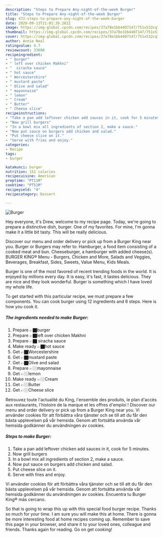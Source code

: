 ```yaml
---
description: "Steps to Prepare Any-night-of-the-week Burger"
title: "Steps to Prepare Any-night-of-the-week Burger"
slug: 472-steps-to-prepare-any-night-of-the-week-burger
date: 2020-09-13T21:01:39.281Z
image: https://img-global.cpcdn.com/recipes/37a78e1bb4407147/751x532cq70/burger-recipe-main-photo.jpg
thumbnail: https://img-global.cpcdn.com/recipes/37a78e1bb4407147/751x532cq70/burger-recipe-main-photo.jpg
cover: https://img-global.cpcdn.com/recipes/37a78e1bb4407147/751x532cq70/burger-recipe-main-photo.jpg
author: Annie Neal
ratingvalue: 4.7
reviewcount: 33690
recipeingredient:
- " burger"
- " left over chicken Makhni"
- "  siracha sauce"
- " hot sauce"
- " Worcestershire"
- " mustard paste"
- " Olive and salad"
- " mayonnaise"
- " lemon"
- " Cream"
- " Butter"
- " Cheese slice"
recipeinstructions:
- "Take a pan add leftover chicken add sauces in it, cook for 5 minutes."
- "Now grill burgers"
- "In a bowl mix all ingredients of section 2, make a sauce."
- "Now put sauce on burgers add chicken and salad."
- "Put cheese slice on it."
- "Serve with fries and enjoy."
categories:
- Recipe
tags:
- burger

katakunci: burger 
nutrition: 151 calories
recipecuisine: American
preptime: "PT11M"
cooktime: "PT51M"
recipeyield: "4"
recipecategory: Dessert

---
```



![Burger](https://img-global.cpcdn.com/recipes/37a78e1bb4407147/751x532cq70/burger-recipe-main-photo.jpg)

Hey everyone, it's Drew, welcome to my recipe page. Today, we're going to prepare a distinctive dish, burger. One of my favorites. For mine, I'm gonna make it a little bit tasty. This will be really delicious.

Discover our menu and order delivery or pick up from a Burger King near you. Burger or Burgers may refer to: Hamburger, a food item consisting of a cooked meat and bun. Cheeseburger, a hamburger with added cheese(s). BURGER KING® Menu - Burgers, Chicken and More, Salads and Veggies, Beverages, Breakfast, Sides, Sweets, Value Menu, Kids Meals.

Burger is one of the most favored of recent trending foods in the world. It is enjoyed by millions every day. It is easy, it's fast, it tastes delicious. They are nice and they look wonderful. Burger is something which I have loved my whole life.


To get started with this particular recipe, we must prepare a few components. You can cook burger using 12 ingredients and 6 steps. Here is how you cook it.

<!--inarticleads1-->

##### The ingredients needed to make Burger:

1. Prepare  👉🏿burger
1. Prepare  👉🏿left over chicken Makhni
1. Prepare  👉🏿 siracha sauce
1. Make ready  👉🏿hot sauce
1. Get  👉🏿Worcestershire
1. Get  👉🏿mustard paste
1. Get  👉🏿Olive and salad
1. Prepare  👉🏼mayonnaise
1. Get  👉🏼lemon
1. Make ready  👉🏼Cream
1. Get  👉🏼Butter
1. Get  👉🏼Cheese slice


Retrouvez toute l&#39;actualité du King, l&#39;ensemble des produits, le plan d&#39;accès aux restaurants, l&#39;histoire de la marque et les offres d&#39;emploi ! Discover our menu and order delivery or pick up from a Burger King near you. Vi använder cookies för att förbättra våra tjänster och se till att du får den bästa upplevelsen på vår hemsida. Genom att fortsätta använda vår hemsida godkänner du användningen av cookies. 

<!--inarticleads2-->

##### Steps to make Burger:

1. Take a pan add leftover chicken add sauces in it, cook for 5 minutes.
1. Now grill burgers
1. In a bowl mix all ingredients of section 2, make a sauce.
1. Now put sauce on burgers add chicken and salad.
1. Put cheese slice on it.
1. Serve with fries and enjoy.


Vi använder cookies för att förbättra våra tjänster och se till att du får den bästa upplevelsen på vår hemsida. Genom att fortsätta använda vår hemsida godkänner du användningen av cookies. Encuentra tu Burger King® más cercano. 

So that is going to wrap this up with this special food burger recipe. Thanks so much for your time. I am sure you will make this at home. There is gonna be more interesting food at home recipes coming up. Remember to save this page in your browser, and share it to your loved ones, colleague and friends. Thanks again for reading. Go on get cooking!
